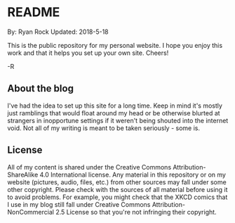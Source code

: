 # README

By: Ryan Rock
Updated: 2018-5-18

This is the public repository for my personal website. I hope you enjoy this work and that it helps you set up your own site. Cheers!

-R

## About the blog

I've had the idea to set up this site for a long time. Keep in mind it's mostly just ramblings that would float around my head or be otherwise blurted at strangers in inopportune settings if it weren't being shouted into the internet void. Not all of my writing is meant to be taken seriously - some is. 

## License

All of my content is shared under the Creative Commons Attribution-ShareAlike 4.0 International license. Any material in this repository or on my website (pictures, audio, files, etc.) from other sources may fall under some other copyright. Please check with the sources of all material before using it to avoid problems. For example, you might check that the XKCD comics that I use in my blog still fall under Creative Commons Attribution-NonCommercial 2.5 License so that you're not infringing their copyright. 
